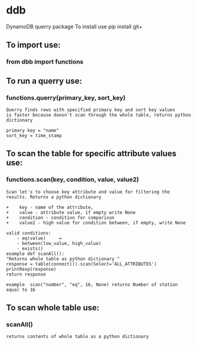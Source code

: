 # ddb
DynamoDB querry package
To install use pip install git+

## To import use:
### from dbb import functions

## To run  a querry use:
### functions.querry(primary_key, sort_key)

    Querry finds rows with specified primary key and sort key values
    is faster because doesn't scan through the whole table, returns python dictionary
    
    primary key = "name"
    sort_key = time_stamp
    
## To scan the table for specific attribute values use:
### functions.scan(key, condition, value, value2)

    Scan let's to choose key attribute and value for filtering the results. Returns a python dictionary

    +    key - name of the attribute, 
    +    value - attribute value, if empty write None
    +    condition - condition for comparison
    +    value2 - high value for condition between, if empty, write None

    valid conditions:
        - eq(value)     =
        - between(low_value, high_value)
        - exists()
    example def scanAll():
    "Returns whole table as python dictionary "
    response = table(connect()).scan(Select='ALL_ATTRIBUTES')
    printResp(response)
    return response
    
	example  scan("number", "eq", 16, None) returns Number of station equal to 16 

## To scan whole table use:
### scanAll()

	returns contents of whole table as a python dictionary
	
	

	

